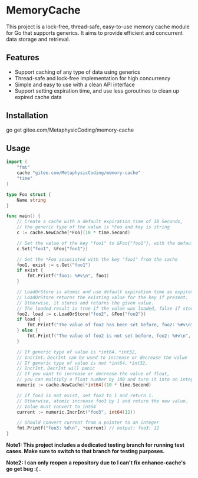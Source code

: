 # MemoryCache
This project is a lock-free, thread-safe, easy-to-use memory cache module for Go that supports generics. 
It aims to provide efficient and concurrent data storage and retrieval.
## Features
* Support caching of any type of data using generics
* Thread-safe and lock-free implementation for high concurrency
* Simple and easy to use with a clean API interface
* Support setting expiration time, and use less goroutines to clean up expired cache data
## Installation
go get gitee.com/MetaphysicCoding/memory-cache
## Usage
```go
import (
	"fmt"
	cache "gitee.com/MetaphysicCoding/memory-cache"
	"time"
)

type Foo struct {
	Name string
}

func main() {
	// Create a cache with a default expiration time of 10 Seconds,
	// the generic type of the value is *Foo and key is string
	c := cache.NewCache[*Foo](10 * time.Second)

	// Set the value of the key "foo1" to &Foo{"foo1"}, with the default expiration time
	c.Set("foo1", &Foo{"foo1"})

	// Get the *Foo associated with the key "foo1" from the cache
	foo1, exist := c.Get("foo1")
	if exist {
		fmt.Printf("foo1: %#v\n", foo1)
	}

	// LoadOrStore is atomic and use default expiration time as expiration time
	// LoadOrStore returns the existing value for the key if present.
	// Otherwise, it stores and returns the given value.
	// The loaded result is true if the value was loaded, false if stored.
	foo2, load := c.LoadOrStore("foo2", &Foo{"foo2"})
	if load {
		fmt.Printf("The value of foo2 has been set before, foo2: %#v\n", foo2)
	} else {
		fmt.Printf("The value of foo2 is not set before, foo2: %#v\n", foo2)
	}

	// If generic type of value is *int64、*int32,
	// IncrInt、DecrInt can be used to increase or decrease the value
	// If generic type of value is not *int64、*int32,
	// IncrInt、DecrInt will panic
	// If you want to increase or decrease the value of float,
	// you can multiply a float number by 100 and turn it into an integer to use it.
	numeric := cache.NewCache[*int64](10 * time.Second)

	// If foo3 is not exist, set foo3 to 1 and return 1.
	// Otherwise, atomic increase foo3 by 1 and return the new value.
	// Value must convert to int64
	current := numeric.IncrInt("foo3", int64(12))

	// Should convert current from a pointer to an integer
	fmt.Printf("foo3: %d\n", *current) // output: foo3: 12
}
```
**Note1: This project includes a dedicated testing branch for running test cases. Make sure to switch to that branch for testing purposes.**

**Note2: I can only reopen a repository due to I can't fix enhance-cache's go get bug :( .**
